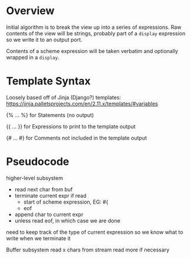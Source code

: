 # Overview

Initial algorithm is to break the view up into a series of expressions. Raw contents of the view will be strings, probably part of a `display` expression so we write it to an output port.

Contents of a scheme expression will be taken verbatim and optionally wrapped in a `display`.


# Template Syntax

Loosely based off of Jinja (Django?) templates:
https://jinja.palletsprojects.com/en/2.11.x/templates/#variables


{% ... %} for Statements (no output)

{{ ... }} for Expressions to print to the template output

{# ... #} for Comments not included in the template output

# Pseudocode

higher-level subsystem
- read next char from buf
- terminate current expr if read
  - start of scheme expression, EG: #\{
  - eof
- append char to current expr
- unless read eof, in which case we are done

need to keep track of the type of current expression so we know what to write when we terminate it

Buffer subsystem
read x chars from stream
read more if necessary

